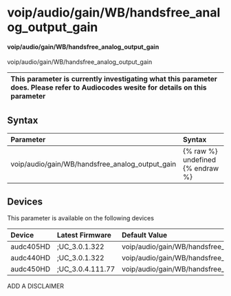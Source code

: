 ﻿---
description: voip/audio/gain/WB/handsfree_analog_output_gain
search: false
---

# voip/audio/gain/WB/handsfree_analog_output_gain

#### voip/audio/gain/WB/handsfree_analog_output_gain

voip/audio/gain/WB/handsfree_analog_output_gain


| This parameter is currently investigating what this parameter does. Please refer to Audiocodes wesite for details on this parameter | 
| :--- |

## Syntax
| Parameter | Syntax |
| :--- | :--- |
|voip/audio/gain/WB/handsfree_analog_output_gain | {% raw %} undefined {% endraw %}|

## Devices
This parameter is available on the following devices

| Device | Latest Firmware | Default Value |
|:---|:---|:---|
| audc405HD | ;UC_3.0.1.322 | voip/audio/gain/WB/handsfree_analog_output_gain=0DB 
| audc440HD | ;UC_3.0.1.322 | voip/audio/gain/WB/handsfree_analog_output_gain=0DB 
| audc450HD | ;UC_3.0.4.111.77 | voip/audio/gain/WB/handsfree_analog_output_gain=0DB 

ADD A DISCLAIMER
